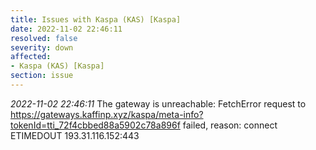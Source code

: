 ```yaml
---
title: Issues with Kaspa (KAS) [Kaspa]
date: 2022-11-02 22:46:11
resolved: false
severity: down
affected:
- Kaspa (KAS) [Kaspa]
section: issue
---
```


*2022-11-02 22:46:11* The gateway is unreachable: FetchError request to https://gateways.kaffinp.xyz/kaspa/meta-info?tokenId=tti_72f4cbbed88a5902c78a896f failed, reason: connect ETIMEDOUT 193.31.116.152:443